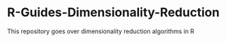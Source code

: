 # R-Guides-Dimensionality-Reduction
This repository goes over dimensionality reduction algorithms in R
